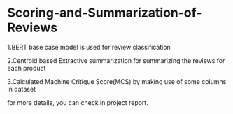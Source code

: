 # Scoring-and-Summarization-of-Reviews

1.BERT base case model is used for review classification

2.Centroid based Extractive summarization for summarizing the reviews for each product

3.Calculated Machine Critique Score(MCS) by making use of some columns in dataset

for more details, you can check in project report.
